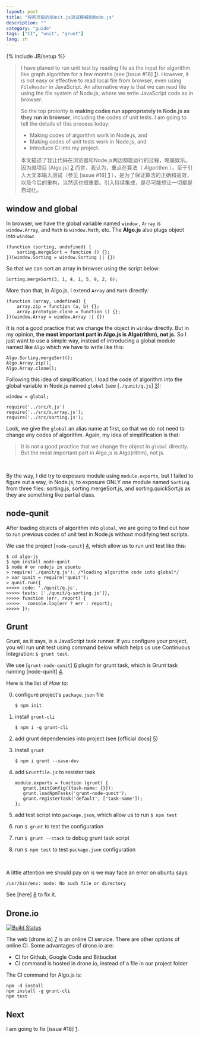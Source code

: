 ```yaml
---
layout: post
title: "将网页版的QUnit.js测试移植到Node.js"
description: ""
category: "guide"
tags: ["CI", "unit", "grunt"]
lang: zh
---
```

{% include JB/setup %}

> I have planed to run unit test by reading file as the input for algorithm like graph algorithm for a few months (see [issue #18] [1]). However, it is not easy or effective to read local file from browser, even using `FileReader` in JavaScript. An alternative way is that we can read file  using the file system of Node.js, where we write JavaScript code as in browser.
>
> So the top proiority is __making codes run appropriately in Node.js as they run in browser__, including the codes of unit tests. I am going to tell the details of this process today:
>
> * Making codes of algorithm work in Node.js, and
> * Making codes of unit tests work in Node.js, and
> * Introduce CI into my project.
>
>
> 本文描述了我让代码在浏览器和Node.js两边都能运行的过程，略属娱乐。因为就项目 [Algo.js] [2] 而言，我认为，重点在算法（ *Algo*rithm ）。至于引入大文本输入测试（参见 [issue #18] [1] ），是为了保证算法的正确和高效，以及今后的重构，当然这也很重要。引入持续集成，是尽可能想让一切都是自动化。

<!--more-->

<a name="pi">
</a>

## window and global
In browser, we have the global variable named `window` , `Array` is `window.Array`, and `Math` is `window.Math`, etc. The __Algo.js__ also plugs object into `window`:

    (function (sorting, undefined) {
        sorting.mergeSort = function () {};
    })(window.Sorting = window.Sorting || {})

So that we can sort an array in browser using the script below:

    Sorting.mergeSort(3, 1, 4, 1, 5, 9, 2, 6);

More than that, in Algo.js, I extend `Array` and `Math` directly:

    (function (array, undefined) {
        array.zip = function (a, b) {};
        array.prototype.clone = function () {};
    })(window.Array = window.Array || {})

It is not a good practice that we change the object in `window` directly. But in my opinion, __the most important part in Algo.js is Algo(rithm), not js.__ So I just want to use a simple way, instead of introducing a global module named like `Algo` which we have to write like this:

    Algo.Sorting.mergeSort();
    Algo.Array.zip();
    Algo.Array.clone();

Following this idea of simplification, I load the code of algorithm into the global variable in Node.js named `global` (see [`./qunit/q.js`] [3]):

    window = global;

    require('../src/t.js')
    require('../src/x.array.js');
    require('../src/sorting.js');

Look, we give the `global` an alias name at first, so that we do not need to change any codes of algorithm. Again, my idea of simplification is that:

> It is not a good practice that we change the object in `global` directly. But the most important part in Algo.js is Algo(rithm), not js.

<br />

By the way, I did try to exposure module using `module.exports`, but I failed to figure out a way, in Node.js, to exposure ONLY one module named `Sorting` from three files: sorting.js, sorting.mergeSort.js, and sorting.quickSort.js as they are something like partial class.

## node-qunit
After loading objects of algorithm into `global`, we are going to find out how to run previous codes of unit test in Node.js without modifying test scripts.

We use the project [`node-qunit`] [4], which allow us to run unit test like this:

    $ cd algo-js
    $ npm install node-qunit
    $ node # or nodejs in ubuntu
    > require('./qunit/q.js'); /*loading algorithm code into global*/
    > var qunit = require('qunit');
    > qunit.run({
    >>>>> code: './qunit/q.js',
    >>>>> tests: ['./qunit/q-sorting.js']},
    >>>>> function (err, report) {
    >>>>> 	console.log(err ? err : report);
    >>>>> });

## Grunt
Grunt, as it says, is a JavaScript task runner. If you configure your project, you will run unit test using command below which helps us use Continuous Integration:
`$ grunt test`.

We use [`grunt-node-qunit`] [6] plugin for grunt task, which is Grunt task running [node-qunit] [4].

Here is the list of _How to_:

0. configure project's `package.json` file

       $ npm init
0. install `grunt-cli`

       $ npm i -g grunt-cli
0. add grunt dependencies into project (see [official docs] [5])
0. install `grunt`

       $ npm i grunt --save-dev
0. add `Gruntfile.js` to resister task

       module.exports = function (grunt) {
          grunt.initConfig({task-name: {}});
          grunt.loadNpmTasks('grunt-node-qunit');
          grunt.registerTask('default', ['task-name']);
       };

0. add test script into `package.json`, which allow us to run `$ npm test`
0. run `$ grunt` to test the configuration
0. run `$ grunt --stack` to debug grunt task script
0. run `$ npm test` to test `package.json` configuration

<br />

A little attention we should pay on is we may face an error on ubuntu says:

	/usr/bin/env: node: No such file or directory

See [here] [8] to fix it.

## Drone.io
[![Build Status](https://drone.io/github.com/scotv/algo-js/status.png)](https://drone.io/github.com/scotv/algo-js/latest)

The web [drone.io] [7] is an online CI service. There are other options of online CI.
Some advantages of drone.io are:

* CI for Github, Google Code and Bitbucket
* CI command is hosted in drone.io, instead of a file in our project folder

The CI command for Algo.js is:

    npm -d install
    npm install -g grunt-cli
    npm test

## Next
I am going to fix [issue #18] [1].

<br />

[1]: https://github.com/scotv/algo-js/issues/18 "issue #18"
[2]: https://github.com/scotv/algo-js "Algo.js"
[3]: https://github.com/scotv/algo-js/blob/master/qunit/q.js "a file named q.js"
[4]: https://github.com/kof/node-qunit "node-qunit, Port of QUnit unit testing framework to nodejs"
[5]: http://gruntjs.com/getting-started#package.json "grunt configuration on package.json"
[6]: https://npmjs.org/package/grunt-node-qunit "Grunt task running node-qnuit"
[7]: https://drone.io/ "drone.io"
[8]: https://github.com/joyent/node/issues/3911 "issue #3911"
